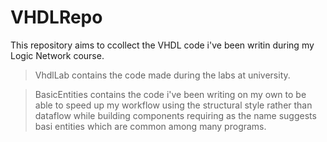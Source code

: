 # VHDLRepo


This repository aims to ccollect the VHDL code i've been writin during my Logic Network course.

> VhdlLab contains the code made during the labs at university.

> BasicEntities contains the code i've been writing on my own to be able to speed up my workflow using the structural style rather than dataflow while building components requiring as the name suggests basi entities which are common among many programs.
